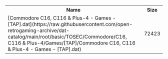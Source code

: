 <table>
<tr><th>Name</th><th>Size</th></tr>
<tr><td>[Commodore C16, C116 & Plus-4 - Games - [TAP].dat](https://raw.githubusercontent.com/open-retrogaming-archive/dat-catalog/main/root/basic/TOSEC/Commodore/C16, C116 & Plus-4/Games/[TAP]/Commodore C16, C116 & Plus-4 - Games - [TAP].dat)</td><td>72423</td></tr>
</table>
